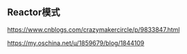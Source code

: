 ## Reactor模式

https://www.cnblogs.com/crazymakercircle/p/9833847.html

https://my.oschina.net/u/1859679/blog/1844109